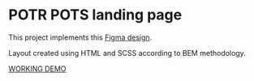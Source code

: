 # POTR POTS landing page

This project implements this [Figma design](https://www.figma.com/file/50zgLU65Mcd3MisFHMfLfx/POTR-POTS_FE-students?node-id=1760%3A281).

Layout created using HTML and SCSS according to BEM methodology.

[WORKING DEMO](https://adrqq.github.io/potr_pots_landing/)
